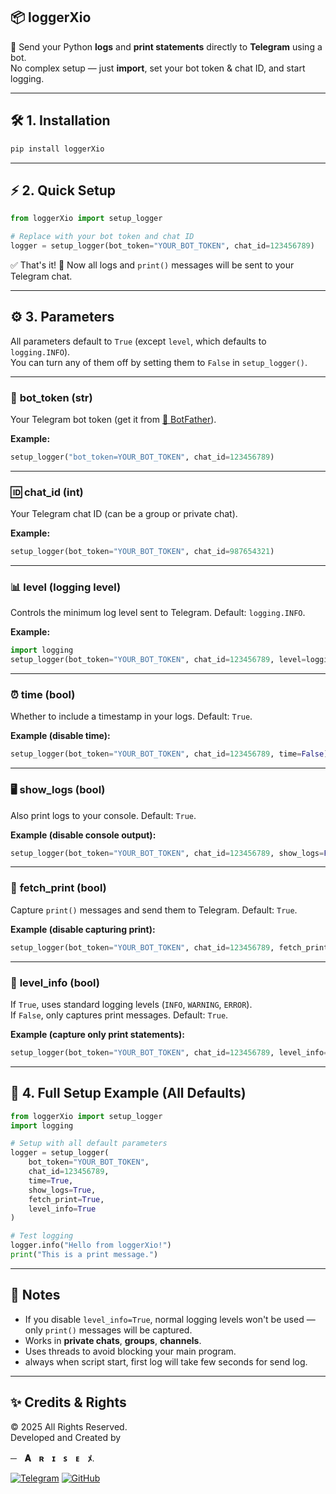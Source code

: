 ## 📦 loggerXio

🚀 Send your Python **logs** and **print statements** directly to **Telegram** using a bot.  
No complex setup — just **import**, set your bot token & chat ID, and start logging.  

---

## 🛠 1. Installation

```bash
pip install loggerXio
```

---

## ⚡ 2. Quick Setup

```python
from loggerXio import setup_logger

# Replace with your bot token and chat ID
logger = setup_logger(bot_token="YOUR_BOT_TOKEN", chat_id=123456789)
```

✅ That's it! 🎉 Now all logs and `print()` messages will be sent to your Telegram chat.

---

## ⚙ 3. Parameters

All parameters default to `True` (except `level`, which defaults to `logging.INFO`).  
You can turn any of them off by setting them to `False` in `setup_logger()`.  

---

### 🔑 **bot_token** (str)
Your Telegram bot token (get it from [🤖 BotFather](https://t.me/BotFather)).

**Example:**
```python
setup_logger("bot_token=YOUR_BOT_TOKEN", chat_id=123456789)
```

---

### 🆔 **chat_id** (int)
Your Telegram chat ID (can be a group or private chat).  

**Example:**
```python
setup_logger(bot_token="YOUR_BOT_TOKEN", chat_id=987654321)
```

---

### 📊 **level** (logging level)
Controls the minimum log level sent to Telegram. Default: `logging.INFO`.  

**Example:**
```python
import logging
setup_logger(bot_token="YOUR_BOT_TOKEN", chat_id=123456789, level=logging.ERROR)
```

---

### ⏰ **time** (bool)
Whether to include a timestamp in your logs. Default: `True`.  

**Example (disable time):**
```python
setup_logger(bot_token="YOUR_BOT_TOKEN", chat_id=123456789, time=False)
```

---

### 🖥 **show_logs** (bool)
Also print logs to your console. Default: `True`.  

**Example (disable console output):**
```python
setup_logger(bot_token="YOUR_BOT_TOKEN", chat_id=123456789, show_logs=False)
```

---

### 📝 **fetch_print** (bool)
Capture `print()` messages and send them to Telegram. Default: `True`.  

**Example (disable capturing print):**
```python
setup_logger(bot_token="YOUR_BOT_TOKEN", chat_id=123456789, fetch_print=False)
```

---

### 📢 **level_info** (bool)
If `True`, uses standard logging levels (`INFO`, `WARNING`, `ERROR`).  
If `False`, only captures print messages. Default: `True`.  

**Example (capture only print statements):**
```python
setup_logger(bot_token="YOUR_BOT_TOKEN", chat_id=123456789, level_info=False)
```

---

## 🧩 4. Full Setup Example (All Defaults)

```python
from loggerXio import setup_logger
import logging

# Setup with all default parameters
logger = setup_logger(
    bot_token="YOUR_BOT_TOKEN",
    chat_id=123456789,
    time=True,
    show_logs=True,
    fetch_print=True,
    level_info=True
)

# Test logging
logger.info("Hello from loggerXio!")
print("This is a print message.")
```

---

## 📌 Notes
- If you disable `level_info=True`, normal logging levels won't be used — only `print()` messages will be captured.
- Works in **private chats**, **groups**, **channels**.
- Uses threads to avoid blocking your main program.
- always when script start, first log will take few seconds for send log.
---

## ✨ Credits & Rights
© 2025 All Rights Reserved.  
Developed and Created by

**─ㅤ𝐀ㅤʀㅤɪㅤꜱㅤᴇㅤﾒ**.  

[![Telegram](https://img.shields.io/badge/Telegram-2CA5E0?style=for-the-badge&logo=telegram&logoColor=white)](https://t.me/wxxoxo)
[![GitHub](https://img.shields.io/badge/GitHub-100000?style=for-the-badge&logo=github&logoColor=white)](https://github.com/wxxoxo)
